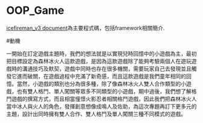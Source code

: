 # OOP_Game
[icefireman_v3 document](https://github.com/Andersonabc/OOP_Game/tree/main/icefireman_v3/game4.9)為主要程式碼，包括framework相關簡介.

#動機

一開始在訂定遊戲主題時，我們的想法就是以實現兒時回憶中的小遊戲為主，最初把目標設定為森林冰火人這款遊戲，是因為這款遊戲除了能夠考驗兩個人在遊玩遊戲時的溝通技巧及默契，遊戲中同時也存在很多機關，需要玩家自己去發現並且觸發它進而破關，在遊戲過程中充滿了新奇感，而且這款遊戲是我們童年相同的回憶。當然，小遊戲的類別也分為很多種，除了像森林冰火人雙人合作類型的小遊戲，也有雙人格鬥、單人闖關等眾多不同類型的小遊戲，期中過後，我們想了解格鬥遊戲的撰寫方式，而且相當憧憬火影忍者相關格鬥遊戲，因此我們把森林冰火人當中冰人與火人的角色，發揮創意想像成鳴人及佐助，為這次專題再訂下更多元的主題，設計出同時擁有雙人合作、雙人格鬥及單人闖關三種不同模式的遊戲。
